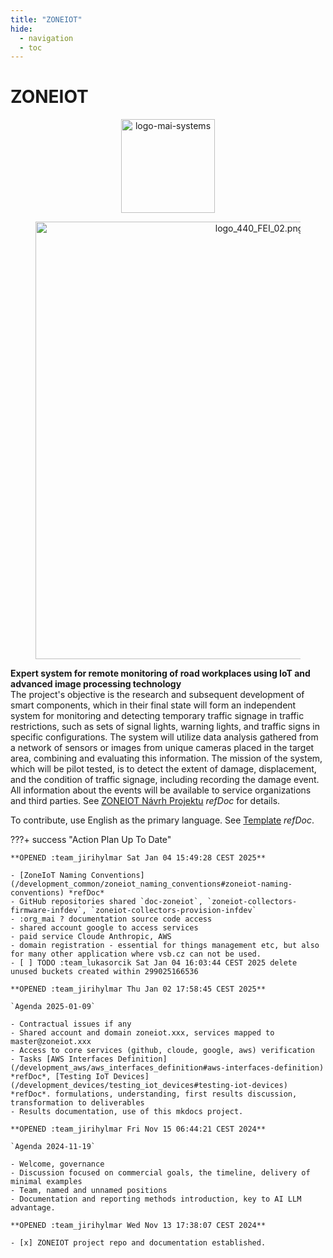 ```yaml
---
title: "ZONEIOT"
hide:
  - navigation
  - toc
---
```


# ZONEIOT

<figure style='text-align: center;'><img src='https://medite-sss-infpro-182059100462.s3.eu-west-1.amazonaws.com/vsbtuo/logo-mai-systems/source__standard_upload/logo-mai-systems.png' alt='logo-mai-systems' style='width: 150px; height: auto;'></figure>

<figure style='text-align: center;'><img src='https://vsbcda-dandra-com-intite-sss-infdev-wfs-182059100462.s3.eu-west-1.amazonaws.com/06d91fc8-e7dd-40b9-ae5c-9fb8f5f71541__media_items/logos_vsb/logo_440_FEI_02.png' alt='logo_440_FEI_02.png' style='width: 700px; height: auto;'></figure>

**Expert system for remote monitoring of road workplaces using IoT and advanced image processing technology**  
The project's objective is the research and subsequent development of smart components, which in their final state will form an independent system for monitoring and detecting temporary traffic signage in traffic restrictions, such as sets of signal lights, warning lights, and traffic signs in specific configurations. The system will utilize data analysis gathered from a network of sensors or images from unique cameras placed in the target area, combining and evaluating this information. The mission of the system, which will be pilot tested, is to detect the extent of damage, displacement, and the condition of traffic signage, including recording the damage event. All information about the events will be available to service organizations and third parties. See [ZONEIOT Návrh Projektu](/governance/zoneiot_navrh_projektu_ro#zoneiot-navrh-projektu) *refDoc* for details.

To contribute, use English as the primary language. See [Template](/support/template#template) *refDoc*.

???+ success "Action Plan Up To Date"

	**OPENED :team_jirihylmar Sat Jan 04 15:49:28 CEST 2025**

	- [ZoneIoT Naming Conventions](/development_common/zoneiot_naming_conventions#zoneiot-naming-conventions) *refDoc*
	- GitHub repositories shared `doc-zoneiot`, `zoneiot-collectors-firmware-infdev`, `zoneiot-collectors-provision-infdev`
	- :org_mai ? documentation source code access
	- shared account google to access services
	- paid service Cloude Anthropic, AWS
	- domain registration - essential for things management etc, but also for many other application where vsb.cz can not be used.
	- [ ] TODO :team_lukasorcik Sat Jan 04 16:03:44 CEST 2025 delete unused buckets created within 299025166536

	**OPENED :team_jirihylmar Thu Jan 02 17:58:45 CEST 2025**

	`Agenda 2025-01-09`

	- Contractual issues if any
	- Shared account and domain zoneiot.xxx, services mapped to master@zoneiot.xxx
	- Access to core services (github, cloude, google, aws) verification 
	- Tasks [AWS Interfaces Definition](/development_aws/aws_interfaces_definition#aws-interfaces-definition) *refDoc*, [Testing IoT Devices](/development_devices/testing_iot_devices#testing-iot-devices) *refDoc*. formulations, understanding, first results discussion, transformation to deliverables
	- Results documentation, use of this mkdocs project.

	**OPENED :team_jirihylmar Fri Nov 15 06:44:21 CEST 2024**

	`Agenda 2024-11-19`

	- Welcome, governance
	- Discussion focused on commercial goals, the timeline, delivery of minimal examples
	- Team, named and unnamed positions
	- Documentation and reporting methods introduction, key to AI LLM advantage.

	**OPENED :team_jirihylmar Wed Nov 13 17:38:07 CEST 2024**	

	- [x] ZONEIOT project repo and documentation established.
	

